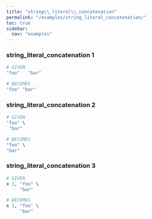 ```yaml
---
title: "string\\_literal\\_concatenation"
permalink: "/examples/string_literal_concatenation/"
toc: true
sidebar:
  nav: "examples"
---
```


### string\_literal\_concatenation 1
```ruby
# GIVEN
"foo"   "bar"
```
```ruby
# BECOMES
"foo" "bar"
```
### string\_literal\_concatenation 2
```ruby
# GIVEN
"foo" \
 "bar"
```
```ruby
# BECOMES
"foo" \
"bar"
```
### string\_literal\_concatenation 3
```ruby
# GIVEN
x 1, "foo" \
     "bar"
```
```ruby
# BECOMES
x 1, "foo" \
     "bar"
```

